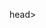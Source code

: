 head><title></title> 
<meta http-equiv="Content-Type" content="text/html; charset=utf-8" /> 
<meta name="generator" content="TeX4ht (https://tug.org/tex4ht/)" /> 
<meta name="originator" content="TeX4ht (https://tug.org/tex4ht/)" /> 
<!-- xhtml,charset=utf-8,html --> 
<meta name="src" content="analisi.tex" /> 
<link rel="stylesheet" type="text/css" href="analisi.css" /> 
</head><body 
>
